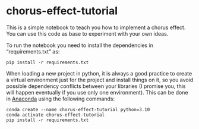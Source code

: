 # chorus-effect-tutorial
This is a simple notebook to teach you how to implement a chorus effect. You can use this code as base to experiment with your own ideas. 

To run the notebook you need to install the dependencies in “requirements.txt” as: 
```
pip install -r requirements.txt
```
When loading a new project in python, it is always a good practice to create a virtual environment just for the project and install things on it, so you avoid possible dependency conflicts between your libraries (I promise you, this will happen eventually if you use only one environment). This can be done in [Anaconda](https://www.anaconda.com/products/distribution) using the following commands:
```
conda create --name chorus-effect-tutorial python=3.10
conda activate chorus-effect-tutorial
pip install -r requirements.txt
```
